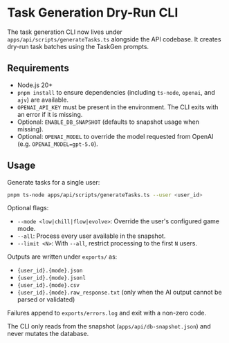 # Task Generation Dry-Run CLI

The task generation CLI now lives under `apps/api/scripts/generateTasks.ts` alongside the API codebase. It creates dry-run task batches using the TaskGen prompts.

## Requirements

- Node.js 20+
- `pnpm install` to ensure dependencies (including `ts-node`, `openai`, and `ajv`) are available.
- `OPENAI_API_KEY` must be present in the environment. The CLI exits with an error if it is missing.
- Optional: `ENABLE_DB_SNAPSHOT` (defaults to snapshot usage when missing).
- Optional: `OPENAI_MODEL` to override the model requested from OpenAI (e.g. `OPENAI_MODEL=gpt-5.0`).

## Usage

Generate tasks for a single user:

```bash
pnpm ts-node apps/api/scripts/generateTasks.ts --user <user_id>
```

Optional flags:

- `--mode <low|chill|flow|evolve>`: Override the user's configured game mode.
- `--all`: Process every user available in the snapshot.
- `--limit <N>`: With `--all`, restrict processing to the first `N` users.

Outputs are written under `exports/` as:

- `{user_id}.{mode}.json`
- `{user_id}.{mode}.jsonl`
- `{user_id}.{mode}.csv`
- `{user_id}.{mode}.raw_response.txt` (only when the AI output cannot be parsed or validated)

Failures append to `exports/errors.log` and exit with a non-zero code.

The CLI only reads from the snapshot (`apps/api/db-snapshot.json`) and never mutates the database.
